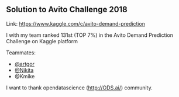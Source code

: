 ## Solution to Avito Challenge 2018

Link: https://www.kaggle.com/c/avito-demand-prediction

I with my team ranked 131st (TOP 7%) in the Avito Demand Prediction Challenge on Kaggle platform



Teammates:

* [@artgor](https://github.com/Erlemar/Avito_demand_prediction_2018)
* [@Nikita](https://github.com/ML-Person/My-solution-to-Avito-Challenge-2018)
* @Kmike

I want to thank opendatascience (http://ODS.ai/) community.

